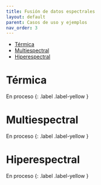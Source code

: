 ```yaml
---
title: Fusión de datos espectrales
layout: default
parent: Casos de uso y ejemplos
nav_order: 3
---
```


- [Térmica](#térmica)
- [Multiespectral](#multiespectral)
- [Hiperespectral](#hiperespectral)


# Térmica
En proceso
{: .label .label-yellow }

# Multiespectral
En proceso
{: .label .label-yellow }

# Hiperespectral
En proceso
{: .label .label-yellow }
